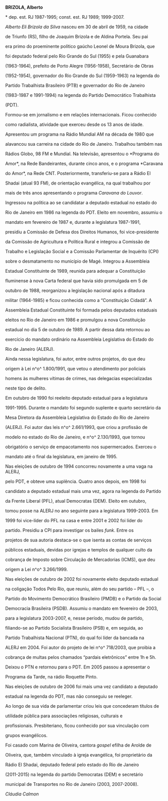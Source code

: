 **BRIZOLA, Alberto**



\* dep. est. RJ 1987-1995; const. est. RJ 1989; 1999-2007.



*Alberto Eli Brizola da Silva* nasceu em 30 de abril de 1959, na cidade

de Triunfo (RS), filho de Joaquim Brizola e de Aldina Portela. Seu pai

era primo do proeminente político gaúcho Leonel de Moura Brizola, que

foi deputado federal pelo Rio Grande do Sul (1955) e pela Guanabara

(1963-1964), prefeito de Porto Alegre (1956-1958), Secretário de Obras

(1952-1954), governador do Rio Grande do Sul (1959-1963) na legenda do

Partido Trabalhista Brasileiro (PTB) e governador do Rio de Janeiro

(1983-1987 e 1991-1994) na legenda do Partido Democrático Trabalhista

(PDT).



Formou-se em jornalismo e em relações internacionais. Ficou conhecido

como radialista, atividade que exerceu desde os 13 anos de idade.

Apresentou um programa na Rádio Mundial AM na década de 1980 que

alavancou sua carreira na cidade do Rio de Janeiro. Trabalhou também nas

Rádios Globo, 98 FM e Mundial. Na televisão, apresentou o *Programa do

Amor*, na Rede Bandeirantes, durante cinco anos, e o programa *Caravana

do Amor*, na Rede CNT. Posteriormente, transferiu-se para a Rádio El

Shadai (atual 93 FM), de orientação evangélica, na qual trabalhou por

mais de três anos apresentando o programa *Caravana do Louvor*.



Ingressou na política ao se candidatar a deputado estadual no estado do

Rio de Janeiro em 1986 na legenda do PDT. Eleito em novembro, assumiu o

mandato em fevereiro de 1987 e, durante a legislatura 1987-1991,

presidiu a Comissão de Defesa dos Direitos Humanos, foi vice-presidente

da Comissão de Agricultura e Política Rural e integrou a Comissão de

Trabalho e Legislação Social e a Comissão Parlamentar de Inquérito (CPI)

sobre o desmatamento no município de Magé. Integrou a Assembleia

Estadual Constituinte de 1989, reunida para adequar a Constituição

fluminense à nova Carta federal que havia sido promulgada em 5 de

outubro de 1988, reorganizou a legislação nacional após a ditadura

militar (1964-1985) e ficou conhecida como a “Constituição Cidadã”. A

Assembleia Estadual Constituinte foi formada pelos deputados estaduais

eleitos no Rio de Janeiro em 1986 e promulgou a nova Constituição

estadual no dia 5 de outubro de 1989. A partir dessa data retornou ao

exercício do mandato ordinário na Assembleia Legislativa do Estado do

Rio de Janeiro (ALERJ).



Ainda nessa legislatura, foi autor, entre outros projetos, do que deu

origem à Lei n^o^ 1.800/1991, que vetou o atendimento por policiais

homens às mulheres vítimas de crimes, nas delegacias especializadas

neste tipo de delito.



Em outubro de 1990 foi reeleito deputado estadual para a legislatura

1991-1995. Durante o mandato foi segundo suplente e quarto secretário da

Mesa Diretora da Assembleia Legislativa do Estado do Rio de Janeiro

(ALERJ). Foi autor das leis n^o^ 2.661/1993, que criou a profissão de

modelo no estado do Rio de Janeiro, e n^o^ 2.130/1993, que tornou

obrigatório o serviço de empacotamento nos supermercados. Exerceu o

mandato até o final da legislatura, em janeiro de 1995.



Nas eleições de outubro de 1994 concorreu novamente a uma vaga na ALERJ,

pelo PDT, e obteve uma suplência. Quatro anos depois, em 1998 foi

candidato a deputado estadual mais uma vez, agora na legenda do Partido

da Frente Liberal (PFL), atual Democratas (DEM). Eleito em outubro,

tomou posse na ALERJ no ano seguinte para a legislatura 1999-2003. Em

1999 foi vice-líder do PFL na casa e entre 2001 e 2002 foi líder do

partido. Presidiu a CPI para investigar os bailes *funk*. Entre os

projetos de sua autoria destaca-se o que isenta as contas de serviços

públicos estaduais, devidas por igrejas e templos de qualquer culto da

cobrança de Imposto sobre Circulação de Mercadorias (ICMS), que deu

origem a Lei n^o^ 3.266/1999.



Nas eleições de outubro de 2002 foi novamente eleito deputado estadual

na coligação Todos Pelo Rio, que reuniu, além do seu partido – PFL –, o

Partido do Movimento Democrático Brasileiro (PMDB) e o Partido da Social

Democracia Brasileira (PSDB). Assumiu o mandato em fevereiro de 2003,

para a legislatura 2003-2007, e, nesse período, mudou de partido,

filiando-se ao Partido Socialista Brasileiro (PSB) e, em seguida, ao

Partido Trabalhista Nacional (PTN), do qual foi líder da bancada na

ALERJ em 2004. Foi autor do projeto de lei n^o^ 718/2003, que proibia a

cobrança de multas pelos chamados “pardais eletrônicos” entre 1h e 5h.

Deixou o PTN e retornou para o PDT. Em 2005 passou a apresentar o

Programa da Tarde, na rádio Roquette Pinto.



Nas eleições de outubro de 2006 foi mais uma vez candidato a deputado

estadual na legenda do PDT, mas não conseguiu se reeleger.



Ao longo de sua vida de parlamentar criou leis que concederam títulos de

utilidade pública para associações religiosas, culturais e

profissionais. Presbiteriano, ficou conhecido por sua vinculação com

grupos evangélicos.



Foi casado com Marina de Oliveira, cantora *gospel* efilha de Arolde de

Oliveira, que, também vinculado à igreja evangélica, foi proprietário da

Rádio El Shadai, deputado federal pelo estado do Rio de Janeiro

(2011-2015) na legenda do partido Democratas (DEM) e secretário

municipal de Transportes no Rio de Janeiro (2003, 2007-2008).



*Cláudia Calmon*



